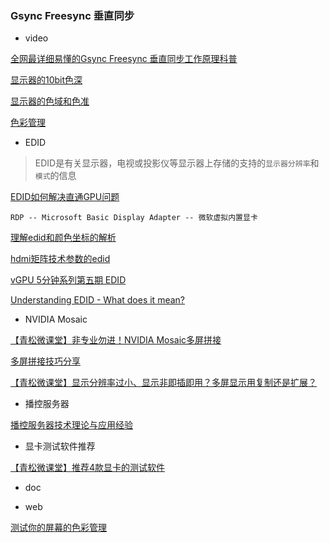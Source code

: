 ### Gsync Freesync 垂直同步

- video

[全网最详细易懂的Gsync Freesync 垂直同步工作原理科普](https://www.bilibili.com/video/BV1FK4y1x7bk/?spm_id_from=333.337.search-card.all.click&vd_source=3c71e3397ca331aa190dd5e2f3a7c122)

[显示器的10bit色深](https://www.bilibili.com/video/BV1dp4y1S7ow/?spm_id_from=333.788&vd_source=3c71e3397ca331aa190dd5e2f3a7c122)

[显示器的色域和色准](https://www.bilibili.com/video/BV1kk4y167rk/?spm_id_from=333.788&vd_source=3c71e3397ca331aa190dd5e2f3a7c122)

[色彩管理](https://www.bilibili.com/video/BV1wC4y1p7Xr/?spm_id_from=333.788&vd_source=3c71e3397ca331aa190dd5e2f3a7c122)

- EDID
>EDID是有关显示器，电视或投影仪等显示器上存储的支持的`显示器分辨率`和`模式`的信息  

[EDID如何解决直通GPU问题](https://www.bilibili.com/video/BV1fQ4y1Z7Jp/?spm_id_from=333.337.search-card.all.click&vd_source=3c71e3397ca331aa190dd5e2f3a7c122)

`RDP -- Microsoft Basic Display Adapter -- 微软虚拟内置显卡`

[理解edid和颜色坐标的解析](https://www.bilibili.com/video/BV1B24y167CS/?spm_id_from=333.337.search-card.all.click&vd_source=3c71e3397ca331aa190dd5e2f3a7c122)

[hdmi矩阵技术参数的edid](https://www.bilibili.com/video/BV1GU4y1y7ZQ/?spm_id_from=333.337.search-card.all.click&vd_source=3c71e3397ca331aa190dd5e2f3a7c122)

[vGPU 5分钟系列第五期 EDID](https://www.bilibili.com/video/BV1D5411w76X/?spm_id_from=333.337.search-card.all.click&vd_source=3c71e3397ca331aa190dd5e2f3a7c122)

[Understanding EDID - What does it mean?](https://www.youtube.com/watch?v=4RVcKWamCm4)

- NVIDIA Mosaic

[【青松微课堂】非专业勿进！NVIDIA Mosaic多屏拼接](https://www.bilibili.com/video/BV11V411h7U2/?spm_id_from=333.337.search-card.all.click&vd_source=3c71e3397ca331aa190dd5e2f3a7c122)

[多屏拼接技巧分享](https://www.bilibili.com/video/BV1gg4y1a7RH/?spm_id_from=333.788.recommend_more_video.4&vd_source=3c71e3397ca331aa190dd5e2f3a7c122)

[【青松微课堂】显示分辨率过小、显示非即插即用？多屏显示用复制还是扩展？](https://www.bilibili.com/video/BV1E64y1f7Lr/?spm_id_from=333.788&vd_source=3c71e3397ca331aa190dd5e2f3a7c122)



- 播控服务器

[播控服务器技术理论与应用经验](https://www.bilibili.com/video/BV1AE411T7vd/?spm_id_from=333.337.search-card.all.click&vd_source=3c71e3397ca331aa190dd5e2f3a7c122)

- 显卡测试软件推荐
  
[【青松微课堂】推荐4款显卡的测试软件](https://www.bilibili.com/video/BV1Ay4y117zz/?spm_id_from=333.788&vd_source=3c71e3397ca331aa190dd5e2f3a7c122)



- doc


- web
  
[测试你的屏幕的色彩管理](https://www.bilibili.com/video/BV1wC4y1p7Xr/?spm_id_from=333.788&vd_source=3c71e3397ca331aa190dd5e2f3a7c122)

